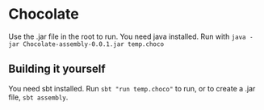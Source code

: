 # Chocolate

Use the .jar file in the root to run. You need java installed. Run with `java -jar Chocolate-assembly-0.0.1.jar temp.choco`

## Building it yourself

You need sbt installed. Run `sbt "run temp.choco"` to run, or to create a .jar file, `sbt assembly`.
